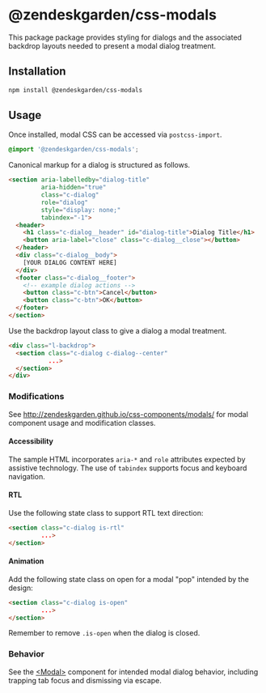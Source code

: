 # @zendeskgarden/css-modals

This package package provides styling for dialogs and the associated
backdrop layouts needed to present a modal dialog treatment.

## Installation

```sh
npm install @zendeskgarden/css-modals
```

## Usage

Once installed, modal CSS can be accessed via `postcss-import`.

```css
@import '@zendeskgarden/css-modals';
```

Canonical markup for a dialog is structured as follows.

```html
<section aria-labelledby="dialog-title"
         aria-hidden="true"
         class="c-dialog"
         role="dialog"
         style="display: none;"
         tabindex="-1">
  <header>
    <h1 class="c-dialog__header" id="dialog-title">Dialog Title</h1>
    <button aria-label="close" class="c-dialog__close"></button>
  </header>
  <div class="c-dialog__body">
    [YOUR DIALOG CONTENT HERE]
  </div>
  <footer class="c-dialog__footer">
    <!-- example dialog actions -->
    <button class="c-btn">Cancel</button>
    <button class="c-btn">OK</button>
  </footer>
</section>
```

Use the backdrop layout class to give a dialog a modal treatment.

```html
<div class="l-backdrop">
  <section class="c-dialog c-dialog--center"
           ...>
  </section>
</div>
```

### Modifications

See http://zendeskgarden.github.io/css-components/modals/ for
modal component usage and modification classes.

#### Accessibility

The sample HTML incorporates `aria-*` and `role` attributes expected by
assistive technology. The use of `tabindex` supports focus and keyboard
navigation.


#### RTL

Use the following state class to support RTL text direction:

```html
<section class="c-dialog is-rtl"
         ...>
</section>
```

#### Animation

Add the following state class on open for a modal "pop" intended by the
design:

```html
<section class="c-dialog is-open"
         ...>
</section>
```

Remember to remove `.is-open` when the dialog is closed.

### Behavior

See the
[&lt;Modal&gt;](https://zendeskgarden.github.io/react-components/#!/Modal)
component for intended modal dialog behavior, including trapping tab
focus and dismissing via escape.
